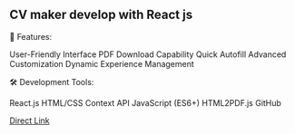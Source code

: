 ## CV maker develop with React js

🚀 Features:

User-Friendly Interface
PDF Download Capability
Quick Autofill
Advanced Customization
Dynamic Experience Management

🛠️ Development Tools:

React.js
HTML/CSS
Context API
JavaScript (ES6+)
HTML2PDF.js
GitHub

[Direct Link](https://)
